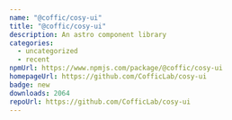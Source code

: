 ```yaml
---
name: "@coffic/cosy-ui"
title: "@coffic/cosy-ui"
description: An astro component library
categories:
  - uncategorized
  - recent
npmUrl: https://www.npmjs.com/package/@coffic/cosy-ui
homepageUrl: https://github.com/CofficLab/cosy-ui
badge: new
downloads: 2064
repoUrl: https://github.com/CofficLab/cosy-ui
---
```

